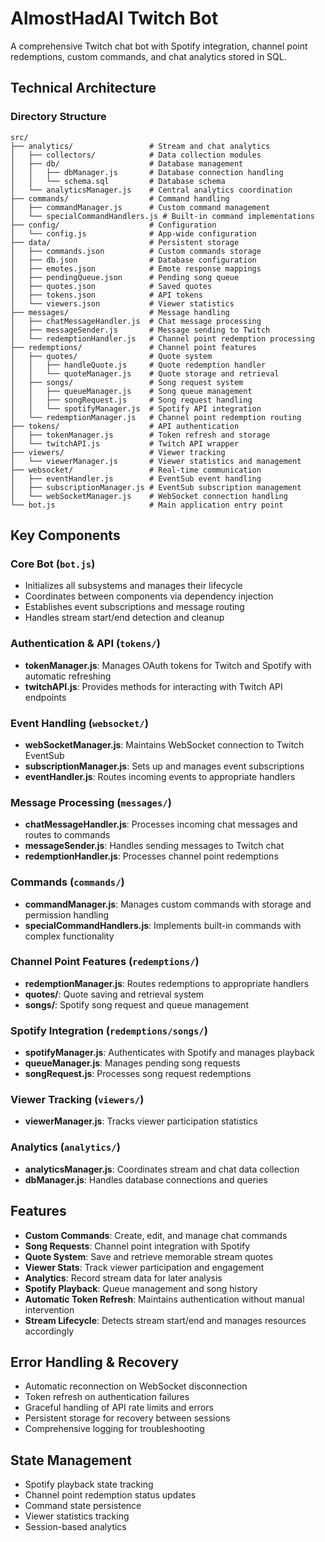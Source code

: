 # AlmostHadAI Twitch Bot

A comprehensive Twitch chat bot with Spotify integration, channel point redemptions, custom commands, and chat analytics stored in SQL.

## Technical Architecture

### Directory Structure

```
src/
├── analytics/                 # Stream and chat analytics
│   ├── collectors/            # Data collection modules
│   ├── db/                    # Database management
│   │   ├── dbManager.js       # Database connection handling
│   │   └── schema.sql         # Database schema
│   └── analyticsManager.js    # Central analytics coordination
├── commands/                  # Command handling
│   ├── commandManager.js      # Custom command management
│   └── specialCommandHandlers.js # Built-in command implementations
├── config/                    # Configuration
│   └── config.js              # App-wide configuration
├── data/                      # Persistent storage
│   ├── commands.json          # Custom commands storage
│   ├── db.json                # Database configuration
│   ├── emotes.json            # Emote response mappings
│   ├── pendingQueue.json      # Pending song queue
│   ├── quotes.json            # Saved quotes
│   ├── tokens.json            # API tokens
│   └── viewers.json           # Viewer statistics
├── messages/                  # Message handling
│   ├── chatMessageHandler.js  # Chat message processing
│   ├── messageSender.js       # Message sending to Twitch
│   └── redemptionHandler.js   # Channel point redemption processing
├── redemptions/               # Channel point features
│   ├── quotes/                # Quote system
│   │   ├── handleQuote.js     # Quote redemption handler
│   │   └── quoteManager.js    # Quote storage and retrieval
│   ├── songs/                 # Song request system
│   │   ├── queueManager.js    # Song queue management
│   │   ├── songRequest.js     # Song request handling
│   │   └── spotifyManager.js  # Spotify API integration
│   └── redemptionManager.js   # Channel point redemption routing
├── tokens/                    # API authentication
│   ├── tokenManager.js        # Token refresh and storage
│   └── twitchAPI.js           # Twitch API wrapper
├── viewers/                   # Viewer tracking
│   └── viewerManager.js       # Viewer statistics and management
├── websocket/                 # Real-time communication
│   ├── eventHandler.js        # EventSub event handling
│   ├── subscriptionManager.js # EventSub subscription management
│   └── webSocketManager.js    # WebSocket connection handling
└── bot.js                     # Main application entry point
```

## Key Components

### Core Bot (`bot.js`)
- Initializes all subsystems and manages their lifecycle
- Coordinates between components via dependency injection
- Establishes event subscriptions and message routing
- Handles stream start/end detection and cleanup

### Authentication & API (`tokens/`)
- **tokenManager.js**: Manages OAuth tokens for Twitch and Spotify with automatic refreshing
- **twitchAPI.js**: Provides methods for interacting with Twitch API endpoints

### Event Handling (`websocket/`)
- **webSocketManager.js**: Maintains WebSocket connection to Twitch EventSub
- **subscriptionManager.js**: Sets up and manages event subscriptions
- **eventHandler.js**: Routes incoming events to appropriate handlers

### Message Processing (`messages/`)
- **chatMessageHandler.js**: Processes incoming chat messages and routes to commands
- **messageSender.js**: Handles sending messages to Twitch chat
- **redemptionHandler.js**: Processes channel point redemptions

### Commands (`commands/`)
- **commandManager.js**: Manages custom commands with storage and permission handling
- **specialCommandHandlers.js**: Implements built-in commands with complex functionality

### Channel Point Features (`redemptions/`)
- **redemptionManager.js**: Routes redemptions to appropriate handlers
- **quotes/**: Quote saving and retrieval system
- **songs/**: Spotify song request and queue management

### Spotify Integration (`redemptions/songs/`)
- **spotifyManager.js**: Authenticates with Spotify and manages playback
- **queueManager.js**: Manages pending song requests
- **songRequest.js**: Processes song request redemptions

### Viewer Tracking (`viewers/`)
- **viewerManager.js**: Tracks viewer participation statistics

### Analytics (`analytics/`)
- **analyticsManager.js**: Coordinates stream and chat data collection
- **dbManager.js**: Handles database connections and queries

## Features

- **Custom Commands**: Create, edit, and manage chat commands
- **Song Requests**: Channel point integration with Spotify
- **Quote System**: Save and retrieve memorable stream quotes
- **Viewer Stats**: Track viewer participation and engagement
- **Analytics**: Record stream data for later analysis
- **Spotify Playback**: Queue management and song history
- **Automatic Token Refresh**: Maintains authentication without manual intervention
- **Stream Lifecycle**: Detects stream start/end and manages resources accordingly

## Error Handling & Recovery

- Automatic reconnection on WebSocket disconnection
- Token refresh on authentication failures
- Graceful handling of API rate limits and errors
- Persistent storage for recovery between sessions
- Comprehensive logging for troubleshooting

## State Management

- Spotify playback state tracking
- Channel point redemption status updates
- Command state persistence
- Viewer statistics tracking
- Session-based analytics